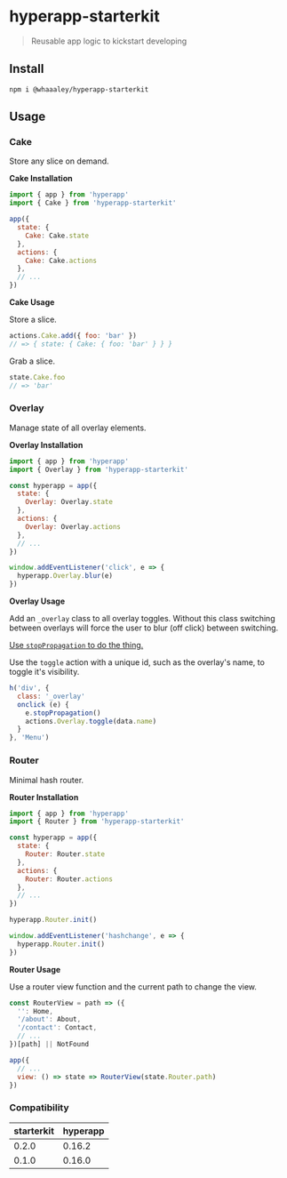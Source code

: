 # hyperapp-starterkit

> Reusable app logic to kickstart developing

## Install

```
npm i @whaaaley/hyperapp-starterkit
```

## Usage

### Cake

Store any slice on demand.

**Cake Installation**

```js
import { app } from 'hyperapp'
import { Cake } from 'hyperapp-starterkit'

app({
  state: {
    Cake: Cake.state
  },
  actions: {
    Cake: Cake.actions
  },
  // ...
})
```

**Cake Usage**

Store a slice.

```js
actions.Cake.add({ foo: 'bar' })
// => { state: { Cake: { foo: 'bar' } } }
```

Grab a slice.

```js
state.Cake.foo
// => 'bar'
```

### Overlay

Manage state of all overlay elements.

**Overlay Installation**

```js
import { app } from 'hyperapp'
import { Overlay } from 'hyperapp-starterkit'

const hyperapp = app({
  state: {
    Overlay: Overlay.state
  },
  actions: {
    Overlay: Overlay.actions
  },
  // ...
})

window.addEventListener('click', e => {
  hyperapp.Overlay.blur(e)
})
```

**Overlay Usage**

Add an `_overlay` class to all overlay toggles. Without this class switching between overlays will force the user to blur (off click) between switching.

[Use `stopPropagation` to do the thing.](https://developer.mozilla.org/en-US/docs/Web/API/Event/stopPropagation)

Use the `toggle` action with a unique id, such as the overlay's name, to toggle it's visibility.

```js
h('div', {
  class: '_overlay'
  onclick (e) {
    e.stopPropagation()
    actions.Overlay.toggle(data.name)
  }
}, 'Menu')
```

### Router

Minimal hash router.

**Router Installation**

```js
import { app } from 'hyperapp'
import { Router } from 'hyperapp-starterkit'

const hyperapp = app({
  state: {
    Router: Router.state
  },
  actions: {
    Router: Router.actions
  },
  // ...
})

hyperapp.Router.init()

window.addEventListener('hashchange', e => {
  hyperapp.Router.init()
})
```

**Router Usage**

Use a router view function and the current path to change the view.

```js
const RouterView = path => ({
  '': Home,
  '/about': About,
  '/contact': Contact,
  // ...
})[path] || NotFound

app({
  // ...
  view: () => state => RouterView(state.Router.path)
})
```

### Compatibility
| starterkit     | hyperapp       |
| :------------- | :------------- |
| 0.2.0          | 0.16.2         |
| 0.1.0          | 0.16.0         |
